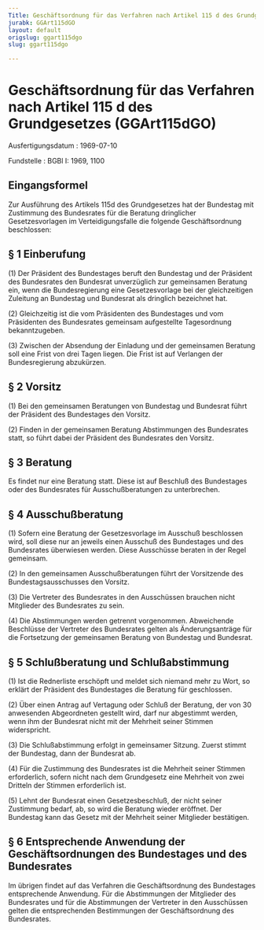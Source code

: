 ```yaml
---
Title: Geschäftsordnung für das Verfahren nach Artikel 115 d des Grundgesetzes
jurabk: GGArt115dGO
layout: default
origslug: ggart115dgo
slug: ggart115dgo

---
```


# Geschäftsordnung für das Verfahren nach Artikel 115 d des Grundgesetzes (GGArt115dGO)

Ausfertigungsdatum
:   1969-07-10

Fundstelle
:   BGBl I: 1969, 1100



## Eingangsformel

Zur Ausführung des Artikels 115d des Grundgesetzes hat der Bundestag
mit Zustimmung des Bundesrates für die Beratung dringlicher
Gesetzesvorlagen im Verteidigungsfalle die folgende Geschäftsordnung
beschlossen:


## § 1 Einberufung

(1) Der Präsident des Bundestages beruft den Bundestag und der
Präsident des Bundesrates den Bundesrat unverzüglich zur gemeinsamen
Beratung ein, wenn die Bundesregierung eine Gesetzesvorlage bei der
gleichzeitigen Zuleitung an Bundestag und Bundesrat als dringlich
bezeichnet hat.

(2) Gleichzeitig ist die vom Präsidenten des Bundestages und vom
Präsidenten des Bundesrates gemeinsam aufgestellte Tagesordnung
bekanntzugeben.

(3) Zwischen der Absendung der Einladung und der gemeinsamen Beratung
soll eine Frist von drei Tagen liegen. Die Frist ist auf Verlangen der
Bundesregierung abzukürzen.


## § 2 Vorsitz

(1) Bei den gemeinsamen Beratungen von Bundestag und Bundesrat führt
der Präsident des Bundestages den Vorsitz.

(2) Finden in der gemeinsamen Beratung Abstimmungen des Bundesrates
statt, so führt dabei der Präsident des Bundesrates den Vorsitz.


## § 3 Beratung

Es findet nur eine Beratung statt. Diese ist auf Beschluß des
Bundestages oder des Bundesrates für Ausschußberatungen zu
unterbrechen.


## § 4 Ausschußberatung

(1) Sofern eine Beratung der Gesetzesvorlage im Ausschuß beschlossen
wird, soll diese nur an jeweils einen Ausschuß des Bundestages und des
Bundesrates überwiesen werden. Diese Ausschüsse beraten in der Regel
gemeinsam.

(2) In den gemeinsamen Ausschußberatungen führt der Vorsitzende des
Bundestagsausschusses den Vorsitz.

(3) Die Vertreter des Bundesrates in den Ausschüssen brauchen nicht
Mitglieder des Bundesrates zu sein.

(4) Die Abstimmungen werden getrennt vorgenommen. Abweichende
Beschlüsse der Vertreter des Bundesrates gelten als Änderungsanträge
für die Fortsetzung der gemeinsamen Beratung von Bundestag und
Bundesrat.


## § 5 Schlußberatung und Schlußabstimmung

(1) Ist die Rednerliste erschöpft und meldet sich niemand mehr zu
Wort, so erklärt der Präsident des Bundestages die Beratung für
geschlossen.

(2) Über einen Antrag auf Vertagung oder Schluß der Beratung, der von
30 anwesenden Abgeordneten gestellt wird, darf nur abgestimmt werden,
wenn ihm der Bundesrat nicht mit der Mehrheit seiner Stimmen
widerspricht.

(3) Die Schlußabstimmung erfolgt in gemeinsamer Sitzung. Zuerst stimmt
der Bundestag, dann der Bundesrat ab.

(4) Für die Zustimmung des Bundesrates ist die Mehrheit seiner Stimmen
erforderlich, sofern nicht nach dem Grundgesetz eine Mehrheit von zwei
Dritteln der Stimmen erforderlich ist.

(5) Lehnt der Bundesrat einen Gesetzesbeschluß, der nicht seiner
Zustimmung bedarf, ab, so wird die Beratung wieder eröffnet. Der
Bundestag kann das Gesetz mit der Mehrheit seiner Mitglieder
bestätigen.


## § 6 Entsprechende Anwendung der Geschäftsordnungen des Bundestages und des Bundesrates

Im übrigen findet auf das Verfahren die Geschäftsordnung des
Bundestages entsprechende Anwendung. Für die Abstimmungen der
Mitglieder des Bundesrates und für die Abstimmungen der Vertreter in
den Ausschüssen gelten die entsprechenden Bestimmungen der
Geschäftsordnung des Bundesrates.

